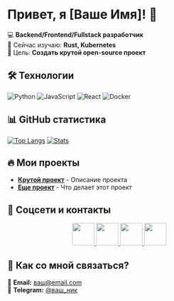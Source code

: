 # Привет, я [Ваше Имя]! 👋

💻 **Backend/Frontend/Fullstack разработчик**  
🌱 Сейчас изучаю: **Rust, Kubernetes**  
🎯 Цель: **Создать крутой open-source проект**  

## 🛠️ Технологии
![Python](https://img.shields.io/badge/-Python-3776AB?logo=python&logoColor=white)
![JavaScript](https://img.shields.io/badge/-JavaScript-F7DF1E?logo=javascript&logoColor=black)
![React](https://img.shields.io/badge/-React-61DAFB?logo=react&logoColor=black)
![Docker](https://img.shields.io/badge/-Docker-2496ED?logo=docker&logoColor=white)

## 📊 GitHub статистика
[![Top Langs](https://github-readme-stats.vercel.app/api/top-langs/?username=ВАШ_НИК&layout=compact&theme=radical)](https://github.com/ВАШ_НИК)
[![Stats](https://github-readme-stats.vercel.app/api?username=ВАШ_НИК&show_icons=true&theme=radical)](https://github.com/ВАШ_НИК)

## 🔥 Мои проекты
- **[Крутой проект](https://github.com/ссылка)** - Описание проекта
- **[Еще проект](https://github.com/ссылка)** - Что делает этот проект

## 📱 Соцсети и контакты
<p align="center">
  <a href="https://t.me/ваш_ник">
    <img src="https://img.icons8.com/color/48/000000/telegram-app--v1.png" width="50"/>
  </a>
  <a href="https://vk.com/ваша_страница">
    <img src="https://img.icons8.com/color/48/000000/vk-com.png" width="50"/>
  </a>
  <a href="https://linkedin.com/in/ваш_профиль">
    <img src="https://img.icons8.com/color/48/000000/linkedin.png" width="50"/>
  </a>
  <a href="mailto:ваш@email.com">
    <img src="https://img.icons8.com/color/48/000000/gmail.png" width="50"/>
  </a>
</p>

## 💬 Как со мной связаться?
📧 **Email:** [ваш@email.com](mailto:ваш@email.com)  
📱 **Telegram:** [@ваш_ник](https://t.me/ваш_ник)
